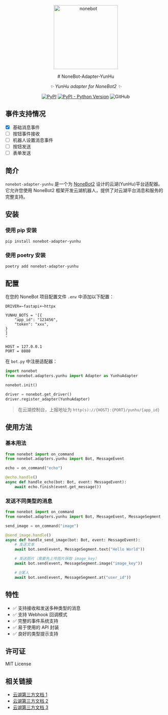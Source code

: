 <p align="center">
  <a href="https://nonebot.dev/"><img src="https://nonebot.dev/logo.png" width="200" height="200" alt="nonebot"></a>
</p>

<div align="center">
# NoneBot-Adapter-YunHu

_✨ YunHu adapter for NoneBot2 ✨_

[![PyPI](https://img.shields.io/pypi/v/nonebot-adapter-yunhu)](https://pypi.org/project/nonebot-adapter-yunhu/)
[![PyPI - Python Version](https://img.shields.io/pypi/pyversions/nonebot-adapter-yunhu)](https://pypi.org/project/nonebot-adapter-yunhu/)
![GitHub](https://img.shields.io/github/license/molanp/nonebot-adapter-yunhu)

</div>

## 事件支持情况

- [x] 基础消息事件
- [ ] 按钮事件接收
- [ ] 机器人设置消息事件
- [ ] 按钮发送
- [ ] 表单发送

## 简介

`nonebot-adapter-yunhu` 是一个为 [NoneBot2](https://github.com/nonebot/nonebot2) 设计的云湖(YunHu)平台适配器。它允许您使用 NoneBot2 框架开发云湖机器人，提供了对云湖平台消息和服务的完整支持。

## 安装

### 使用 pip 安装

```bash
pip install nonebot-adapter-yunhu
```

### 使用 poetry 安装

```bash
poetry add nonebot-adapter-yunhu
```

## 配置

在您的 NoneBot 项目配置文件 `.env` 中添加以下配置：

```env
DRIVER=~fastapi+~httpx

YUNHU_BOTS = '[{
    "app_id": "123456",
    "token": "xxx",
}
]
'

HOST = 127.0.0.1
PORT = 8080
```

在 `bot.py` 中注册适配器：

```python
import nonebot
from nonebot.adapters.yunhu import Adapter as YunhuAdapter

nonebot.init()

driver = nonebot.get_driver()
driver.register_adapter(YunhuAdapter)
```

> 在云湖控制台，上报地址为 `http(s)://{HOST}:{PORT}/yunhu/{app_id}`

## 使用方法

### 基本用法

```python
from nonebot import on_command
from nonebot.adapters.yunhu import Bot, MessageEvent

echo = on_command("echo")

@echo.handle()
async def handle_echo(bot: Bot, event: MessageEvent):
    await echo.finish(event.get_message())
```

### 发送不同类型的消息

```python
from nonebot import on_command
from nonebot.adapters.yunhu import Bot, MessageEvent, MessageSegment

send_image = on_command("image")

@send_image.handle()
async def handle_send_image(bot: Bot, event: MessageEvent):
    # 发送文本
    await bot.send(event, MessageSegment.text("Hello World"))

    # 发送图片（需要先上传图片获取 image_key）
    await bot.send(event, MessageSegment.image("image_key"))

    # @某人
    await bot.send(event, MessageSegment.at("user_id"))
```

## 特性

- ✅ 支持接收和发送多种类型的消息
- ✅ 支持 Webhook 回调模式
- ✅ 完整的事件系统支持
- ✅ 易于使用的 API 封装
- ✅ 良好的类型提示支持

## 许可证

MIT License

## 相关链接

- [云湖第三方文档 1](https://yh-api.yyyyt.top/api/v1/msg.html#%E6%89%B9%E9%87%8F%E6%92%A4%E5%9B%9E%E6%B6%88%E6%81%AF)
- [云湖第三方文档 2](https://fly1919.github.io/adapter-yunhupro/markdown/dev/yunhu-official/400/7.html)
- [云湖第三方文档 3](https://www.yhchat.top/#/yunhu-bot-dev/msg-type-examples)
